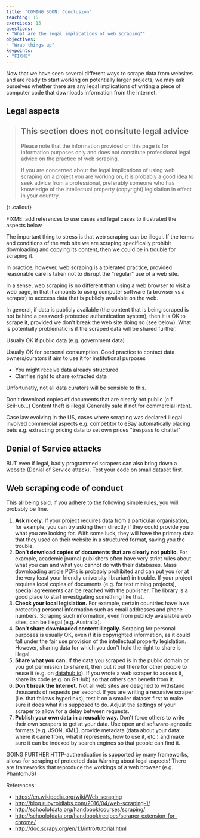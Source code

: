 ```yaml
---
title: "COMING SOON: Conclusion"
teaching: 15
exercises: 15
questions:
- "What are the legal implications of web scraping?"
objectives:
- "Wrap things up"
keypoints:
- "FIXME"
---
```


Now that we have seen several different ways to scrape data from websites and are
ready to start working on potentially larger projects, we may ask ourselves whether
there are any legal implications of writing a piece of computer code that downloads
information from the Internet.

## Legal aspects

> ## This section does not consitute legal advice
> 
> Please note that the information provided on this page is for information
> purposes only and does not constitute professional legal advice on the
> practice of web scraping.
>
> If you are concerned about the legal implications of using web scraping
> on a project you are working on, it is probably a good idea to seek
> advice from a professional, preferably someone who has knowledge of the
> intellectual property (copyright) legislation in effect in your country.
>
{: .callout}

FIXME: add references to use cases and legal cases to illustrated the aspects below

The important thing to stress is that web scraping _can_ be illegal. If the terms
and conditions of the web site we are scraping specifically prohibit downloading
and copying its content, then we could be in trouble for scraping it.

In practice, however, web scraping is a tolerated practice, provided reasonable
care is taken not to disrupt the "regular" use of a web site.

In a sense, web scraping is no different than using a web browser to visit a web page,
in that it amounts to using computer software (a browser vs a scraper) to acccess
data that is publicly available on the web.

In general, if data is publicly available (the content that is being scraped is not
behind a password-protected authentication system), then it is OK to scrape it,
provided we don't break the web site doing so (see below). What is potentially
problematic is if the scraped data will be shared further.


Usually OK if public data (e.g. government data)

Usually OK for personal consumption. Good practice to contact data owners/curators if aim to use it for institutional purposes
- You might receive data already structured
- Clarifies right to share extracted data

Unfortunatly, not all data curators will be sensible to this.

Don't download copies of documents that are clearly not public (c.f. SciHub...)
Content theft is illegal
Generally safe if not for commercial intent.

Case law evolving in the US, cases where scraping was declared illegal involved commercial aspects
e.g. competitor to eBay automatically placing bets
e.g. extracting pricing data to set own prices
"trespass to chattel"

## Denial of Service attacks

BUT even if legal, badly programmed scrapers can also bring down a website (Denial of Service attack).
Test your code on small dataset first.

## Web scraping code of conduct

This all being said, if you adhere to the following simple rules, you will probably
be fine.

1. __Ask nicely.__ If your project requires data from a particular organisation, for example,
   you can try asking them directly if they could provide you what you are looking for.
   With some luck, they will have the primary data that they used on their website in a
   structured format, saving you the trouble.
2. __Don't download copies of documents that are clearly not public.__ For example, academic
   journal publishers often have very strict rules about what you can and what you cannot
   do with their databases. Mass downloading article PDFs is probably prohibited and can
   put you (or at the very least your friendly university librarian) in trouble. If your
   project requires local copies of documents (e.g. for text mining projects), special
   agreements can be reached with the publisher. The library is a good place to start
   investigating something like that.
3. __Check your local legislation.__ For example, certain countries have laws protecting
   personal information such as email addresses and phone numbers. Scraping such information,
   even from publicly avaialable web sites, can be illegal (e.g. Australia).
4. __Don't share downloaded content illegally.__ Scraping for personal purposes is usually
   OK, even if it is copyrighted information, as it could fall under the fair use provision
   of the intellectual property legislation. However, sharing data for which you don't
   hold the right to share is illegal.
5. __Share what you can.__ If the data you scraped is in the public domain or you got
   permission to share it, then put it out there for other people to reuse it (e.g. on 
   [datahub.io](https://datahub,io)). If you
   wrote a web scraper to access it, share its code (e.g. on GitHub) so that others can
   benefit from it.
6. __Don't break the Internet.__ Not all web sites are designed to withstand thousands of
   requests per second. If you are writing a recursive scraper (i.e. that follows
   hyperlinks), test it on a smaller dataset first to make sure it does what it is
   supposed to do. Adjust the settings of your scraper to allow for a delay between
   requests.
7. __Publish your own data in a reusable way.__ Don't force others to write their own
   scrapers to get at your data. Use open and software-agnostic formats (e.g. JSON, XML),
   provide metadata (data about your data: where it came from, what it represents, how
   to use it, etc.) and make sure it can be indexed by search engines so that people can
   find it.



GOING FURTHER
HTTP-authentication is supported by many frameworks, allows for scraping of protected data
	Warning about legal aspects!
There are frameworks that reproduce the workings of a web browser (e.g. PhantomJS)





	



References:
- https://en.wikipedia.org/wiki/Web_scraping
- http://blog.rubyroidlabs.com/2016/04/web-scraping-1/
- http://schoolofdata.org/handbook/courses/scraping/
- http://schoolofdata.org/handbook/recipes/scraper-extension-for-chrome/
- http://doc.scrapy.org/en/1.1/intro/tutorial.html
